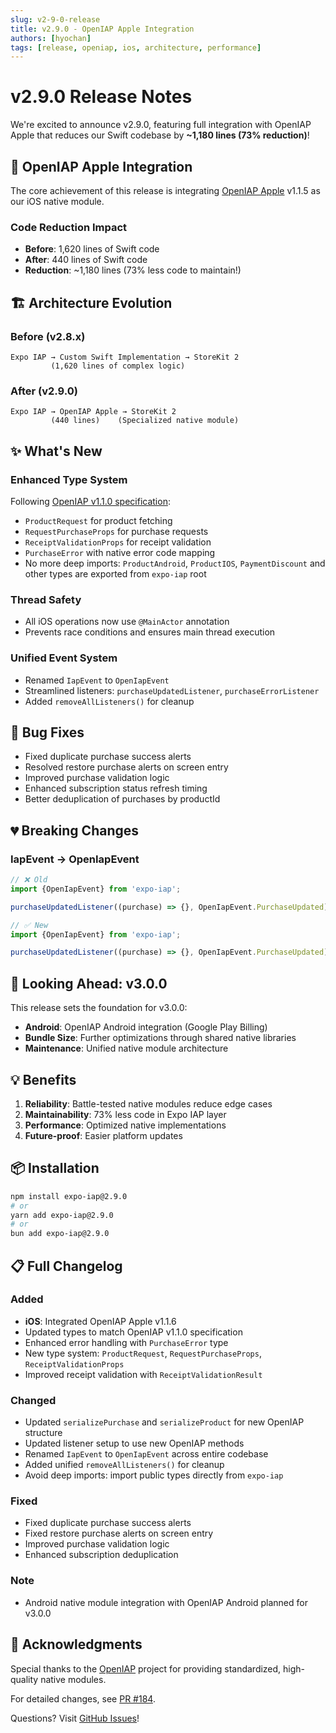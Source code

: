 ```yaml
---
slug: v2-9-0-release
title: v2.9.0 - OpenIAP Apple Integration
authors: [hyochan]
tags: [release, openiap, ios, architecture, performance]
---
```


# v2.9.0 Release Notes

We're excited to announce v2.9.0, featuring full integration with OpenIAP Apple that reduces our Swift codebase by **~1,180 lines (73% reduction)**!

## 🎯 OpenIAP Apple Integration

The core achievement of this release is integrating [OpenIAP Apple](https://github.com/hyodotdev/openiap-apple) v1.1.5 as our iOS native module.

### Code Reduction Impact

- **Before**: 1,620 lines of Swift code
- **After**: 440 lines of Swift code
- **Reduction**: ~1,180 lines (73% less code to maintain!)

## 🏗️ Architecture Evolution

### Before (v2.8.x)

```
Expo IAP → Custom Swift Implementation → StoreKit 2
         (1,620 lines of complex logic)
```

### After (v2.9.0)

```
Expo IAP → OpenIAP Apple → StoreKit 2
         (440 lines)    (Specialized native module)
```

## ✨ What's New

### Enhanced Type System

Following [OpenIAP v1.1.0 specification](https://www.openiap.dev/docs/versions#v1-1-0):

- `ProductRequest` for product fetching
- `RequestPurchaseProps` for purchase requests
- `ReceiptValidationProps` for receipt validation
- `PurchaseError` with native error code mapping
- No more deep imports: `ProductAndroid`, `ProductIOS`, `PaymentDiscount` and other types are exported from `expo-iap` root

### Thread Safety

- All iOS operations now use `@MainActor` annotation
- Prevents race conditions and ensures main thread execution

### Unified Event System

- Renamed `IapEvent` to `OpenIapEvent`
- Streamlined listeners: `purchaseUpdatedListener`, `purchaseErrorListener`
- Added `removeAllListeners()` for cleanup

## 🐛 Bug Fixes

- Fixed duplicate purchase success alerts
- Resolved restore purchase alerts on screen entry
- Improved purchase validation logic
- Enhanced subscription status refresh timing
- Better deduplication of purchases by productId

## 💔 Breaking Changes

### IapEvent → OpenIapEvent

```typescript
// ❌ Old
import {OpenIapEvent} from 'expo-iap';

purchaseUpdatedListener((purchase) => {}, OpenIapEvent.PurchaseUpdated);

// ✅ New
import {OpenIapEvent} from 'expo-iap';

purchaseUpdatedListener((purchase) => {}, OpenIapEvent.PurchaseUpdated);
```

## 🚀 Looking Ahead: v3.0.0

This release sets the foundation for v3.0.0:

- **Android**: OpenIAP Android integration (Google Play Billing)
- **Bundle Size**: Further optimizations through shared native libraries
- **Maintenance**: Unified native module architecture

## 💡 Benefits

1. **Reliability**: Battle-tested native modules reduce edge cases
2. **Maintainability**: 73% less code in Expo IAP layer
3. **Performance**: Optimized native implementations
4. **Future-proof**: Easier platform updates

## 📦 Installation

```bash
npm install expo-iap@2.9.0
# or
yarn add expo-iap@2.9.0
# or
bun add expo-iap@2.9.0
```

## 📋 Full Changelog

### Added

- **iOS**: Integrated OpenIAP Apple v1.1.6
- Updated types to match OpenIAP v1.1.0 specification
- Enhanced error handling with `PurchaseError` type
- New type system: `ProductRequest`, `RequestPurchaseProps`, `ReceiptValidationProps`
- Improved receipt validation with `ReceiptValidationResult`

### Changed

- Updated `serializePurchase` and `serializeProduct` for new OpenIAP structure
- Updated listener setup to use new OpenIAP methods
- Renamed `IapEvent` to `OpenIapEvent` across entire codebase
- Added unified `removeAllListeners()` for cleanup
- Avoid deep imports: import public types directly from `expo-iap`

### Fixed

- Fixed duplicate purchase success alerts
- Fixed restore purchase alerts on screen entry
- Improved purchase validation logic
- Enhanced subscription deduplication

### Note

- Android native module integration with OpenIAP Android planned for v3.0.0

## 🙏 Acknowledgments

Special thanks to the [OpenIAP](https://www.openiap.dev) project for providing standardized, high-quality native modules.

For detailed changes, see [PR #184](https://github.com/hyochan/expo-iap/pull/184).

Questions? Visit [GitHub Issues](https://github.com/hyochan/expo-iap/issues)!

